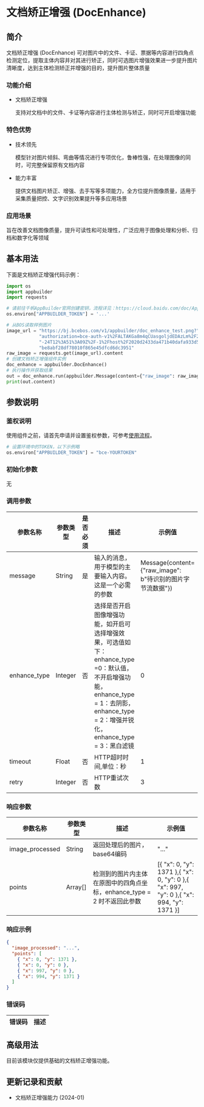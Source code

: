 # 文档矫正增强 (DocEnhance) 

## 简介
文档矫正增强 (DocEnhance) 可对图片中的文件、卡证、票据等内容进行四角点检测定位，提取主体内容并对其进行矫正，同时可选图片增强效果进一步提升图片清晰度，达到主体检测矫正并增强的目的，提升图片整体质量
### 功能介绍
* 文档矫正增强

  支持对文档中的文件、卡证等内容进行主体检测与矫正，同时可开启增强功能
### 特色优势
* 技术领先

  模型针对图片倾斜、弯曲等情况进行专项优化，鲁棒性强，在处理图像的同时，可完整保留原有文档内容
* 能力丰富
  
  提供文档图片矫正、增强、去手写等多项能力，全方位提升图像质量，适用于采集质量把控、文字识别效果提升等多应用场景
### 应用场景
   旨在改善文档图像质量，提升可读性和可处理性，广泛应用于图像处理和分析、归档和数字化等领域
## 基本用法

下面是文档矫正增强代码示例：
```python
import os
import appbuilder
import requests

# 请前往千帆AppBuilder官网创建密钥，流程详见：https://cloud.baidu.com/doc/AppBuilder/s/Olq6grrt6#1%E3%80%81%E5%88%9B%E5%BB%BA%E5%AF%86%E9%92%A5
os.environ["APPBUILDER_TOKEN"] = '...'

# 从BOS读取样例图片
image_url = "https://bj.bcebos.com/v1/appbuilder/doc_enhance_test.png?" \
            "authorization=bce-auth-v1%2FALTAKGa8m4qCUasgoljdEDAzLm%2F2024-01" \
            "-24T12%3A51%3A09Z%2F-1%2Fhost%2F2020d2433da471b40dafa933d557a1e" \
            "be8abf28df78010f865e45dfcd6dc3951"
raw_image = requests.get(image_url).content
# 创建文档矫正增强组件实例
doc_enhance = appbuilder.DocEnhance()
# 执行操作并获取结果
out = doc_enhance.run(appbuilder.Message(content={"raw_image": raw_image}),enhance_type=3)
print(out.content)
```


## 参数说明

### 鉴权说明
使用组件之前，请首先申请并设置鉴权参数，可参考[使用流程](https://cloud.baidu.com/doc/AppBuilder/s/Olq6grrt6#1%E3%80%81%E5%88%9B%E5%BB%BA%E5%AF%86%E9%92%A5)。
```python
# 设置环境中的TOKEN，以下示例略
os.environ["APPBUILDER_TOKEN"] = "bce-YOURTOKEN"
```

### 初始化参数
无

### 调用参数
| 参数名称         | 参数类型    | 是否必须 | 描述                                                                                                                          | 示例值                                            |
|--------------|---------|------|-----------------------------------------------------------------------------------------------------------------------------|------------------------------------------------|
| message      | String  | 是    | 输入的消息，用于模型的主要输入内容。这是一个必需的参数                                                                                                 | Message(content={"raw_image": b"待识别的图片字节流数据"}) |
| enhance_type | Integer | 否    | 选择是否开启图像增强功能，如开启可选择增强效果，可选值如下：enhance_type =0：默认值，不开启增强功能，enhance_type = 1：去阴影，enhance_type = 2：增强并锐化，enhance_type = 3：黑白滤镜 | 0                                              |
|timeout| Float   | 否    | HTTP超时时间,单位：秒               |1||
| retry        | Integer | 否    | HTTP重试次数                                                                                                                    | 3                                              |

### 响应参数
| 参数名称            | 参数类型    | 描述                                        | 示例值                                                                                     |
|-----------------|---------|-------------------------------------------|-----------------------------------------------------------------------------------------|
| image_processed | String  | 返回处理后的图片，base64编码                         | "..."                                                                                   |
| points          | Array[] | 检测到的图片内主体在原图中的四角点坐标，enhance_type = 2 时不返回此参数 | [{ "x": 0, "y": 1371 },{ "x": 0, "y": 0 },{ "x": 997, "y": 0 },{ "x": 994, "y": 1371 }] |

### 响应示例
```json
{
  "image_processed": "...",
  "points": [
    { "x": 0, "y": 1371 },
    { "x": 0, "y": 0 },
    { "x": 997, "y": 0 },
    { "x": 994, "y": 1371 }
  ]
}
```
### 错误码
| 错误码 | 描述 |
|-----|----|

## 高级用法

目前该模块仅提供基础的文档矫正增强功能。


## 更新记录和贡献
* 文档矫正增强能力 (2024-01)